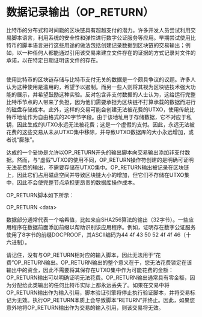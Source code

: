 # 数据记录输出（OP\_RETURN）

比特币的分布式和时间戳的区块链具有超越支付的潜力。许多开发人员尝试利用交易脚本语言，利用系统的安全性和弹性进行数字公证服务等应用。早期尝试使用比特币的脚本语言进行这些用途的做法包括创建记录数据到区块链的交易输出；例如，以一种任何人都能通过引用该交易来建立文件存在的证据的方式记录对文件的承诺，以在特定日期证明该文件的存在。

\
使用比特币的区块链存储与比特币支付无关的数据是一个颇具争议的议题。许多人认为这种使用是滥用的，希望予以遏制。而另一些人则将其视为区块链技术强大功能的展示，并希望鼓励这种实验。反对包含非支付数据的人士认为，这给运行完整比特币节点的人带来了负担，因为他们需要承担为区块链不打算承载的数据而进行的磁盘存储成本。此外，这样的交易可能会创建无法被花费的UTXO，使用传统比特币地址作为自由格式的20字节字段。由于该地址用于存储数据，它不对应于私钥，因此生成的UTXO永远无法被花费；这是一个虚假的支付。因此，永远无法被花费的这些交易从未从UTXO集中移除，并导致UTXO数据库的大小永远增加，或者说“膨胀”。&#x20;

达成的一个妥协是允许以OP\_RETURN开头的输出脚本向交易输出添加非支付数据。然而，与“虚假”UTXO的使用不同，OP\_RETURN操作符创建的是明确可证明无法花费的输出，不需要存储在UTXO集中。OP\_RETURN输出被记录在区块链上，因此它们占用磁盘空间并导致区块链大小的增加，但它们不存储在UTXO集中，因此不会使完整节点承担更昂贵的数据库操作成本。&#x20;

OP\_RETURN脚本如下所示：

OP\_RETURN \<data>

数据部分通常代表一个哈希值，比如来自SHA256算法的输出（32字节）。一些应用程序在数据前面添加前缀以帮助识别该应用程序。例如，证明存在数字公证服务使用了8字节的前缀DOCPROOF，其ASCII编码为44 4f 43 50 52 4f 4f 46（十六进制）。&#x20;

请记住，没有与OP\_RETURN相对应的输入脚本，因此无法用于“花费”OP\_RETURN输出。OP\_RETURN输出的整个意义在于，您无法花费锁定在该输出中的资金，因此不需要将其保存在UTXO集中作为可能花费的金额：OP\_RETURN输出可以明确证明无法花费。OP\_RETURN输出通常具有零金额，因为分配给此类输出的任何比特币实际上都永远丢失了。如果在交易中将OP\_RETURN输出作为输入引用，脚本验证引擎将停止执行验证脚本，并将交易标记为无效。执行OP\_RETURN本质上会导致脚本“RETURN”并终止。因此，如果您意外地将OP\_RETURN输出作为交易的输入引用，则该交易将无效。

